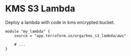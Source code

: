 # KMS S3 Lambda

Deploy a lambda with code in kms encrypted bucket.

```hcl
module "my_lambda" {
    source = "app.terraform.io/orga/kms_s3_lambda/aws"

    # ...
}
```
